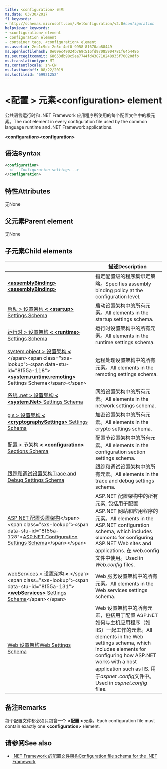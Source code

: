 ```yaml
---
title: <configuration> 元素
ms.date: 03/30/2017
f1_keywords:
- http://schemas.microsoft.com/.NetConfiguration/v2.0#configuration
helpviewer_keywords:
- <configuration> element
- configuration element
- container tags, <configuration> element
ms.assetid: 2ec1c9dc-2e5c-4ef0-9958-81670ab88449
ms.openlocfilehash: 0e09ec49024b769c516fd97085904781f64b4486
ms.sourcegitcommit: 68653db98c5ea7744fd438710248935f70020dfb
ms.translationtype: MT
ms.contentlocale: zh-CN
ms.lasthandoff: 08/22/2019
ms.locfileid: "69921252"
---
```

# <a name="configuration-element"></a><span data-ttu-id="8f55a-102">\<配置 > 元素</span><span class="sxs-lookup"><span data-stu-id="8f55a-102">\<configuration> element</span></span>

<span data-ttu-id="8f55a-103">公共语言运行时和 .NET Framework 应用程序所使用的每个配置文件中的根元素。</span><span class="sxs-lookup"><span data-stu-id="8f55a-103">The root element in every configuration file used by the common language runtime and .NET Framework applications.</span></span>

<span data-ttu-id="8f55a-104">**\<configuration>**</span><span class="sxs-lookup"><span data-stu-id="8f55a-104">**\<configuration>**</span></span>

## <a name="syntax"></a><span data-ttu-id="8f55a-105">语法</span><span class="sxs-lookup"><span data-stu-id="8f55a-105">Syntax</span></span>

```xml
<configuration>
  <!-- Configuration settings -->
</configuration>
```

## <a name="attributes"></a><span data-ttu-id="8f55a-106">特性</span><span class="sxs-lookup"><span data-stu-id="8f55a-106">Attributes</span></span>

<span data-ttu-id="8f55a-107">无</span><span class="sxs-lookup"><span data-stu-id="8f55a-107">None</span></span>

## <a name="parent-element"></a><span data-ttu-id="8f55a-108">父元素</span><span class="sxs-lookup"><span data-stu-id="8f55a-108">Parent element</span></span>

<span data-ttu-id="8f55a-109">无</span><span class="sxs-lookup"><span data-stu-id="8f55a-109">None</span></span>

## <a name="child-elements"></a><span data-ttu-id="8f55a-110">子元素</span><span class="sxs-lookup"><span data-stu-id="8f55a-110">Child elements</span></span>

|     | <span data-ttu-id="8f55a-111">描述</span><span class="sxs-lookup"><span data-stu-id="8f55a-111">Description</span></span> |
| --- | ----------- |
| [<span data-ttu-id="8f55a-112"> **\<assemblyBinding>** </span><span class="sxs-lookup"><span data-stu-id="8f55a-112">**\<assemblyBinding>**</span></span>](assemblybinding-element-for-configuration.md) | <span data-ttu-id="8f55a-113">指定配置级的程序集绑定策略。</span><span class="sxs-lookup"><span data-stu-id="8f55a-113">Specifies assembly binding policy at the configuration level.</span></span>|
| [<span data-ttu-id="8f55a-114">启动 > 设置架构 **\<** </span><span class="sxs-lookup"><span data-stu-id="8f55a-114">**\<startup>** Settings Schema</span></span>](./startup/index.md) | <span data-ttu-id="8f55a-115">启动设置架构中的所有元素。</span><span class="sxs-lookup"><span data-stu-id="8f55a-115">All elements in the startup settings schema.</span></span> |
| [<span data-ttu-id="8f55a-116">运行时 > 设置架构 **\<** </span><span class="sxs-lookup"><span data-stu-id="8f55a-116">**\<runtime>** Settings Schema</span></span>](./runtime/index.md) | <span data-ttu-id="8f55a-117">运行时设置架构中的所有元素。</span><span class="sxs-lookup"><span data-stu-id="8f55a-117">All elements in the runtime settings schema.</span></span> |
| <span data-ttu-id="8f55a-118">[system.object > 设置架构 **\<** ](https://docs.microsoft.com/previous-versions/dotnet/netframework-4.0/z415cf9a(v=vs.100))</span><span class="sxs-lookup"><span data-stu-id="8f55a-118">[**\<system.runtime.remoting>** Settings Schema](https://docs.microsoft.com/previous-versions/dotnet/netframework-4.0/z415cf9a(v=vs.100))</span></span> | <span data-ttu-id="8f55a-119">远程处理设置架构中的所有元素。</span><span class="sxs-lookup"><span data-stu-id="8f55a-119">All elements in the remoting settings schema.</span></span> |
| [<span data-ttu-id="8f55a-120">系统 .net > 设置架构 **\<** </span><span class="sxs-lookup"><span data-stu-id="8f55a-120">**\<system.Net>** Settings Schema</span></span>](./network/index.md) | <span data-ttu-id="8f55a-121">网络设置架构中的所有元素。</span><span class="sxs-lookup"><span data-stu-id="8f55a-121">All elements in the network settings schema.</span></span> |
| [<span data-ttu-id="8f55a-122">g s > 设置架构 **\<** </span><span class="sxs-lookup"><span data-stu-id="8f55a-122">**\<cryptographySettings>** Settings Schema</span></span>](./cryptography/index.md) | <span data-ttu-id="8f55a-123">加密设置架构中的所有元素。</span><span class="sxs-lookup"><span data-stu-id="8f55a-123">All elements in the crypto settings schema.</span></span> |
| [<span data-ttu-id="8f55a-124">配置 > 节架构 **\<** </span><span class="sxs-lookup"><span data-stu-id="8f55a-124">**\<configuration>** Sections Schema</span></span>](configuration-sections-schema.md) | <span data-ttu-id="8f55a-125">配置节设置架构中的所有元素。</span><span class="sxs-lookup"><span data-stu-id="8f55a-125">All elements in the configuration section settings schema.</span></span> |
| [<span data-ttu-id="8f55a-126">跟踪和调试设置架构</span><span class="sxs-lookup"><span data-stu-id="8f55a-126">Trace and Debug Settings Schema</span></span>](./trace-debug/index.md) | <span data-ttu-id="8f55a-127">跟踪和调试设置架构中的所有元素。</span><span class="sxs-lookup"><span data-stu-id="8f55a-127">All elements in the trace and debug settings schema.</span></span> |
| <span data-ttu-id="8f55a-128">[ASP.NET 配置设置架构](https://docs.microsoft.com/previous-versions/dotnet/netframework-4.0/b5ysx397(v=vs.100))</span><span class="sxs-lookup"><span data-stu-id="8f55a-128">[ASP.NET Configuration Settings Schema](https://docs.microsoft.com/previous-versions/dotnet/netframework-4.0/b5ysx397(v=vs.100))</span></span> | <span data-ttu-id="8f55a-129">ASP.NET 配置架构中的所有元素, 包括用于配置 ASP.NET 网站和应用程序的元素。</span><span class="sxs-lookup"><span data-stu-id="8f55a-129">All elements in the ASP.NET configuration schema, which includes elements for configuring ASP.NET Web sites and applications.</span></span> <span data-ttu-id="8f55a-130">在 web.config文件中使用。</span><span class="sxs-lookup"><span data-stu-id="8f55a-130">Used in *Web.config* files.</span></span> |
| <span data-ttu-id="8f55a-131">[webServices > 设置架构 **\<** ](https://docs.microsoft.com/previous-versions/dotnet/netframework-4.0/cctwteet(v=vs.100))</span><span class="sxs-lookup"><span data-stu-id="8f55a-131">[**\<webServices>** Settings Schema](https://docs.microsoft.com/previous-versions/dotnet/netframework-4.0/cctwteet(v=vs.100))</span></span> | <span data-ttu-id="8f55a-132">Web 服务设置架构中的所有元素。</span><span class="sxs-lookup"><span data-stu-id="8f55a-132">All elements in the Web services settings schema.</span></span> |
| [<span data-ttu-id="8f55a-133">Web 设置架构</span><span class="sxs-lookup"><span data-stu-id="8f55a-133">Web Settings Schema</span></span>](./web/index.md) | <span data-ttu-id="8f55a-134">Web 设置架构中的所有元素，包括用于配置 ASP.NET 如何与主机应用程序（如 IIS）一起工作的元素。</span><span class="sxs-lookup"><span data-stu-id="8f55a-134">All elements in the Web settings schema, which includes elements for configuring how ASP.NET works with a host application such as IIS.</span></span> <span data-ttu-id="8f55a-135">用于*aspnet .config*文件中。</span><span class="sxs-lookup"><span data-stu-id="8f55a-135">Used in *aspnet.config* files.</span></span> |

## <a name="remarks"></a><span data-ttu-id="8f55a-136">备注</span><span class="sxs-lookup"><span data-stu-id="8f55a-136">Remarks</span></span>

<span data-ttu-id="8f55a-137">每个配置文件都必须只包含一个 **\<配置 >** 元素。</span><span class="sxs-lookup"><span data-stu-id="8f55a-137">Each configuration file must contain exactly one **\<configuration>** element.</span></span>

## <a name="see-also"></a><span data-ttu-id="8f55a-138">请参阅</span><span class="sxs-lookup"><span data-stu-id="8f55a-138">See also</span></span>

- [<span data-ttu-id="8f55a-139">.NET Framework 的配置文件架构</span><span class="sxs-lookup"><span data-stu-id="8f55a-139">Configuration file schema for the .NET Framework</span></span>](index.md)
